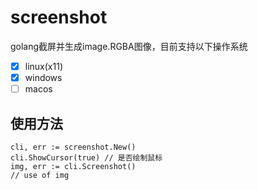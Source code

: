 # screenshot

golang截屏并生成image.RGBA图像，目前支持以下操作系统

- [x] linux(x11)
- [x] windows
- [ ] macos

## 使用方法

    cli, err := screenshot.New()
    cli.ShowCursor(true) // 是否绘制鼠标
    img, err := cli.Screenshot()
    // use of img